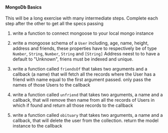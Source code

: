 #### MongoDb Basics

This will be a long exercise with many intermediate steps. Complete each step after the other to get all the specs passing

1. write a function to connect mongoose to your local mongo instance

1. write a mongoose schema of a ```User``` including, age, name, height, address and friends, these properties have to respectively be of type ```Number```, ```String```, ```Number```, ```String``` and ```[String]```
Address neest to to have a default to "Unknown", friens must be indexed and unique. 


1. write a function called ```friendsOf``` that takes two arguments and a callback (a name) that will fetch all the records where the User has a friend with name equal to the first argument passed. only pass the names of those Users to the callback

2.  write a function called ```unfriend``` that takes two arguments, a name and a callback, that will remove then name from all the records of Users in which if found and return all those records to the callback

3.  write a function called ```obituary``` that takes two arguments, a name and a callback, that will delete the user from the collection. return the model instance to the callback 